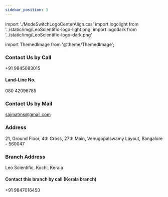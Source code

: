 ```yaml
---
sidebar_position: 3
---
```


<!-- import ImageSwitcher from '../src/components/ModeImageSwitcher/ModeImageSwitcher.js';
import '../src/components/ModeImageSwitcher/ModeImageSwitcher.css'; -->
import './ModeSwitchLogoCenterAlign.css'
import logolight from '../static/img/LeoScientific-logo-light.png'
import logodark from '../static/img/LeoScientific-logo-dark.png'

<!-- import './ModeSwitchLogoCenterAlign.css' -->

import ThemedImage from '@theme/ThemedImage';



<!-- ![](../../static/img/Leoscientific-logo-dark.png)

![](../../static/img/Leoscientific-logo-light.svg) -->

<!-- ---
sidebar_position: 100
--- -->


<!-- <ImageSwitcher 
lightImageSrc="//satyr.io/300/black?text=LightMode"
darkImageSrc="//satyr.io/300/white?text=DarkMode"/> -->


<!-- <div className="div-center-alignments">
<ImageSwitcher 
lightImageSrc={logolight}
darkImageSrc={logodark}
//lightImageSrc="../../static/img/LeoScientific-logo-light.svg" // baseUrl: '/'?
//darkImageSrc="../../static/img/Leoscientific-logo-dark.png"   // baseUrl: '/'?
//lightImageSrc="../../../static/img/LeoScientific-logo-light.svg" // baseUrl: '/saji-leoscientific-website/'
//darkImageSrc="../../../static/img/Leoscientific-logo-dark.png" // baseUrl: '/saji-leoscientific-website/'
/>
</div> -->


<div className="div-center-alignments">
    <ThemedImage
  alt="Docusaurus themed image"
  sources={{
    light: logolight,
    dark: logodark,
  }}
/>
</div>


### Contact Us by Call 
+91 9845083015
#### Land-Line No.
080 42096785

### Contact Us by Mail
sajmatms@gmail.com

### Address
21, Ground Floor, 4th Cross, 27th Main, Venugopalswamy Layout, Bangalore - 560047

### Branch Address
Leo Scientific,
Kochi, Kerala
#### Contact this branch by call (Kerala branch)
+91 9847016450